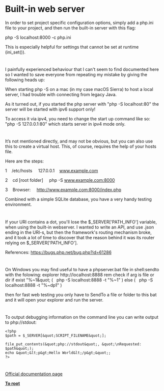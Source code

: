 # Built-in web server





In order to set project specific configuration options, simply add a php.ini file to your project, and then run the built-in server with this flag:

php -S localhost:8000 -c php.ini

This is especially helpful for settings that cannot be set at runtime (ini_set()).

  

#



I painfully experienced behaviour that I can&apos;t seem to find documented here so I wanted to save everyone from repeating my mistake by giving the following heads up:

When starting php -S on a mac (in my case macOS Sierra) to host a local server, I had trouble with connecting from legacy Java. 

As it turned out, if you started the php server with 
&quot;php -S localhost:80&quot; 
the server will be started with ipv6 support only!

To access it via ipv4, you need to change the start up command like so:
 &quot;php -S 127.0.0.1:80&quot;
which starts server in ipv4 mode only.

  

#



It&#x2019;s not mentioned directly, and may not be obvious, but you can also use this to create a virtual host. This, of course, requires the help of your hosts file.

Here are the steps:

1&#xA0; &#xA0; /etc/hosts
&#xA0; &#xA0; 127.0.0.1&#xA0; &#xA0; www.example.com

2&#xA0; &#xA0; cd [root folder]
&#xA0; &#xA0; php -S www.example.com:8000

3&#xA0; &#xA0; Browser:
&#xA0; &#xA0; http://www.example.com:8000/index.php

Combined with a simple SQLite database, you have a very handy testing environment.

  

#



If your URI contains a dot, you&apos;ll lose the $_SERVER[&apos;PATH_INFO&apos;] variable, when using the built-in webserver.
I wanted to write an API, and use .json ending in the URI-s, but then the framework&apos;s routing mechanism broke, and it took a lot of time to discover that the reason behind it was its router relying on $_SERVER[&apos;PATH_INFO&apos;].

References:
https://bugs.php.net/bug.php?id=61286

  

#



On Windows you may find useful to have a phpserver.bat file in shell:sendto with the folowing:
explorer http://localhost:8888
rem check if arg is file or dir
if exist &quot;%~1\&quot; (
&#xA0; php -S localhost:8888 -t &quot;%~1&quot;
) else (
&#xA0; php -S localhost:8888 -t &quot;%~dp1&quot;
)

then for fast web testing you only have to SendTo a file or folder to this bat and it will open your explorer and run the server.

  

#



To output debugging information on the command line you can write output to php://stdout:



```
<?php
$path = $_SERVER[&quot;SCRIPT_FILENAME&quot;];

file_put_contents(&quot;php://stdout&quot;, &quot;\nRequested: $path&quot;);
echo &quot;&lt;p&gt;Hello World&lt;/p&gt;&quot;;
?>
```



  

#

[Official documentation page](https://www.php.net/manual/en/features.commandline.webserver.php)

**[To root](/README.md)**
